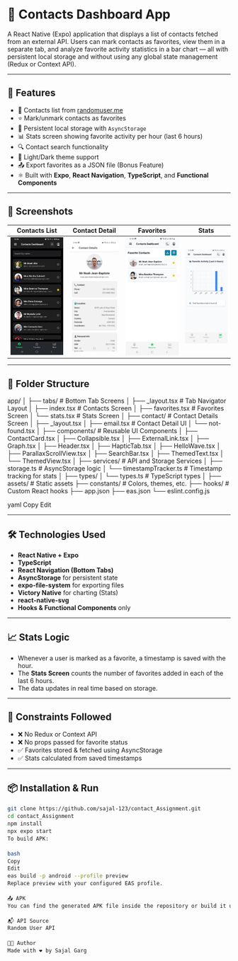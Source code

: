 # 📱 Contacts Dashboard App

A React Native (Expo) application that displays a list of contacts fetched from an external API. Users can mark contacts as favorites, view them in a separate tab, and analyze favorite activity statistics in a bar chart — all with persistent local storage and without using any global state management (Redux or Context API).

---

## 🚀 Features

- 📄 Contacts list from [randomuser.me](https://randomuser.me)
- ⭐ Mark/unmark contacts as favorites
- 💾 Persistent local storage with `AsyncStorage`
- 📊 Stats screen showing favorite activity per hour (last 6 hours)
- 🔍 Contact search functionality
- 🌙 Light/Dark theme support
- 📤 Export favorites as a JSON file (Bonus Feature)
- ⚛️ Built with **Expo**, **React Navigation**, **TypeScript**, and **Functional Components**

---

## 📸 Screenshots

| Contacts List | Contact Detail | Favorites | Stats |
|---------------|----------------|-----------|-------|
| ![Contacts](assets/demo/3.jpg) | ![Detail](assets/demo/4.jpg) | ![Favorites](assets/demo/1.jpg) | ![Stats](assets/demo/2.jpg) |

---

## 📂 Folder Structure



app/
│
├── tabs/ # Bottom Tab Screens
│ ├── _layout.tsx # Tab Navigator Layout
│ ├── index.tsx # Contacts Screen
│ ├── favorites.tsx # Favorites Screen
│ └── stats.tsx # Stats Screen
│
├── contact/ # Contact Details Screen
│ ├── _layout.tsx
│ ├── email.tsx # Contact Detail UI
│ └── not-found.tsx
│
├── components/ # Reusable UI Components
│ ├── ContactCard.tsx
│ ├── Collapsible.tsx
│ ├── ExternalLink.tsx
│ ├── Graph.tsx
│ ├── Header.tsx
│ ├── HapticTab.tsx
│ ├── HelloWave.tsx
│ ├── ParallaxScrollView.tsx
│ ├── SearchBar.tsx
│ ├── ThemedText.tsx
│ └── ThemedView.tsx
│
├── services/ # API and Storage Services
│ ├── storage.ts # AsyncStorage logic
│ └── timestampTracker.ts # Timestamp tracking for stats
│
├── types/
│ └── types.ts # TypeScript types
│
├── assets/ # Static assets
├── constants/ # Colors, themes, etc.
├── hooks/ # Custom React hooks
├── app.json
├── eas.json
└── eslint.config.js

yaml
Copy
Edit

---

## 🛠️ Technologies Used

- **React Native + Expo**
- **TypeScript**
- **React Navigation (Bottom Tabs)**
- **AsyncStorage** for persistent state
- **expo-file-system** for exporting files
- **Victory Native** for charting (Stats)
- **react-native-svg**
- **Hooks & Functional Components** only

---

## 📈 Stats Logic

- Whenever a user is marked as a favorite, a timestamp is saved with the hour.
- The **Stats Screen** counts the number of favorites added in each of the last 6 hours.
- The data updates in real time based on storage.

---

## 🔐 Constraints Followed

- ❌ No Redux or Context API
- ❌ No props passed for favorite status
- ✅ Favorites stored & fetched using AsyncStorage
- ✅ Stats calculated from saved timestamps

---

## 📦 Installation & Run

```bash
git clone https://github.com/sajal-123/contact_Assignment.git
cd contact_Assignment
npm install
npx expo start
To build APK:

bash
Copy
Edit
eas build -p android --profile preview
Replace preview with your configured EAS profile.

📤 APK
You can find the generated APK file inside the repository or build it using EAS Build.

📬 API Source
Random User API

🧑‍💻 Author
Made with ❤️ by Sajal Garg
